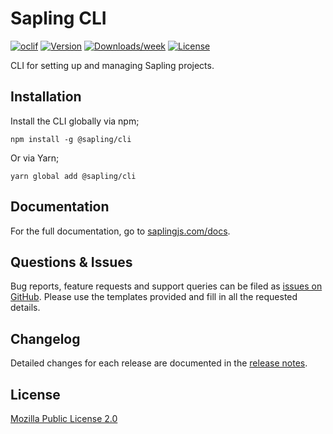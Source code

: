 # Sapling CLI

[![oclif](https://img.shields.io/badge/cli-oclif-brightgreen.svg)](https://oclif.io)
[![Version](https://img.shields.io/npm/v/@sapling/cli.svg)](https://npmjs.org/package/@sapling/cli)
[![Downloads/week](https://img.shields.io/npm/dw/@sapling/cli.svg)](https://npmjs.org/package/@sapling/cli)
[![License](https://img.shields.io/npm/l/@sapling/cli.svg)](https://github.com/saplingjs/cli/blob/master/package.json)

CLI for setting up and managing Sapling projects.


## Installation

Install the CLI globally via npm;

    npm install -g @sapling/cli

Or via Yarn;

    yarn global add @sapling/cli


## Documentation

For the full documentation, go to [saplingjs.com/docs](https://saplingjs.com/docs/#/cli).


## Questions & Issues

Bug reports, feature requests and support queries can be filed as [issues on GitHub](https://github.com/saplingjs/cli/issues).  Please use the templates provided and fill in all the requested details.


## Changelog

Detailed changes for each release are documented in the [release notes](https://github.com/saplingjs/cli/releases).


## License

[Mozilla Public License 2.0](https://opensource.org/licenses/MPL-2.0)